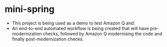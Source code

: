 # mini-spring 

- This project is being used as a demo to test Amazon Q and.
- An end-to-end automated workflow is being created that will have pre-modernization checks, followed by Amazon Q modernising the code and finally post-modernization checks.